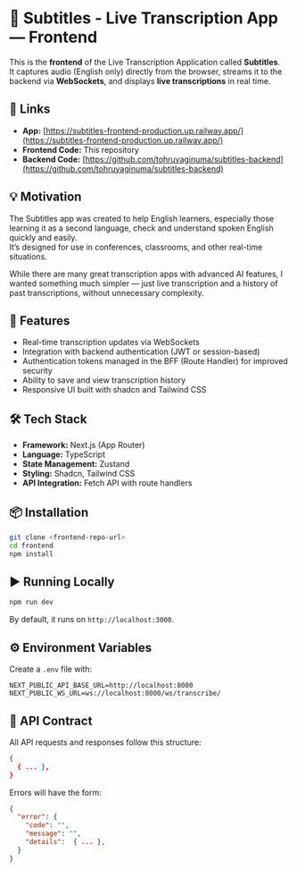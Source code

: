 # 🎤 Subtitles - Live Transcription App — Frontend

This is the **frontend** of the Live Transcription Application called **Subtitles**.  
It captures audio (English only) directly from the browser, streams it to the backend via **WebSockets**, and displays **live transcriptions** in real time.

## 🔗 Links

- **App:** [https://subtitles-frontend-production.up.railway.app/](https://subtitles-frontend-production.up.railway.app/)
- **Frontend Code:** This repository
- **Backend Code:** [https://github.com/tohruyaginuma/subtitles-backend](https://github.com/tohruyaginuma/subtitles-backend)

## 💡 Motivation

The Subtitles app was created to help English learners, especially those learning it as a second language, check and understand spoken English quickly and easily.  
It’s designed for use in conferences, classrooms, and other real-time situations.

While there are many great transcription apps with advanced AI features, I wanted something much simpler — just live transcription and a history of past transcriptions, without unnecessary complexity.

## 🚀 Features

- Real-time transcription updates via WebSockets
- Integration with backend authentication (JWT or session-based)
- Authentication tokens managed in the BFF (Route Handler) for improved security
- Ability to save and view transcription history
- Responsive UI built with shadcn and Tailwind CSS

## 🛠 Tech Stack

- **Framework:** Next.js (App Router)
- **Language:** TypeScript
- **State Management:** Zustand
- **Styling:** Shadcn, Tailwind CSS
- **API Integration:** Fetch API with route handlers

## 📦 Installation

```bash
git clone <frontend-repo-url>
cd frontend
npm install
```

## ▶️ Running Locally

```bash
npm run dev
```

By default, it runs on `http://localhost:3000`.

## ⚙️ Environment Variables

Create a `.env` file with:

```
NEXT_PUBLIC_API_BASE_URL=http://localhost:8000
NEXT_PUBLIC_WS_URL=ws://localhost:8000/ws/transcribe/
```

## 📄 API Contract

All API requests and responses follow this structure:

```json
{
  { ... },
}
```

Errors will have the form:

```json
{
  "error": {
    "code": "",
    "message": "",
    "details":  { ... },
  }
}
```
